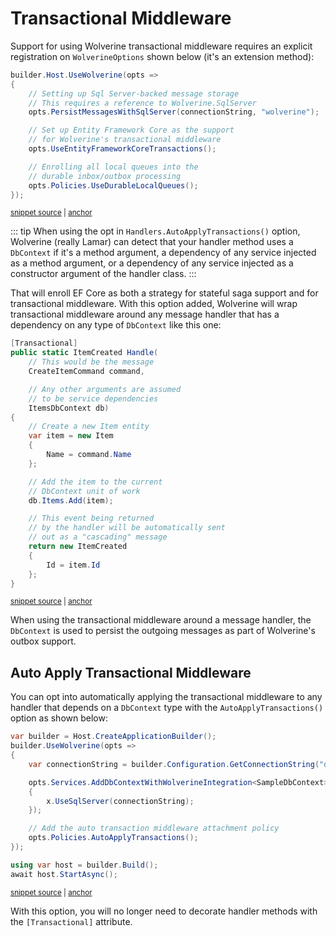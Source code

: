 # Transactional Middleware

Support for using Wolverine transactional middleware requires an explicit registration on `WolverineOptions`
shown below (it's an extension method):

<!-- snippet: sample_registering_efcore_middleware -->
<a id='snippet-sample_registering_efcore_middleware'></a>
```cs
builder.Host.UseWolverine(opts =>
{
    // Setting up Sql Server-backed message storage
    // This requires a reference to Wolverine.SqlServer
    opts.PersistMessagesWithSqlServer(connectionString, "wolverine");

    // Set up Entity Framework Core as the support
    // for Wolverine's transactional middleware
    opts.UseEntityFrameworkCoreTransactions();

    // Enrolling all local queues into the
    // durable inbox/outbox processing
    opts.Policies.UseDurableLocalQueues();
});
```
<sup><a href='https://github.com/JasperFx/wolverine/blob/main/src/Samples/EFCoreSample/ItemService/Program.cs#L36-L53' title='Snippet source file'>snippet source</a> | <a href='#snippet-sample_registering_efcore_middleware' title='Start of snippet'>anchor</a></sup>
<!-- endSnippet -->

::: tip
When using the opt in `Handlers.AutoApplyTransactions()` option, Wolverine (really Lamar) can detect that your handler method uses a `DbContext` if it's a method argument,
a dependency of any service injected as a method argument, or a dependency of any service injected as a constructor
argument of the handler class.
:::

That will enroll EF Core as both a strategy for stateful saga support and for transactional middleware. With this
option added, Wolverine will wrap transactional middleware around any message handler that has a dependency on any
type of `DbContext` like this one:

<!-- snippet: sample_handler_using_efcore -->
<a id='snippet-sample_handler_using_efcore'></a>
```cs
[Transactional]
public static ItemCreated Handle(
    // This would be the message
    CreateItemCommand command,

    // Any other arguments are assumed
    // to be service dependencies
    ItemsDbContext db)
{
    // Create a new Item entity
    var item = new Item
    {
        Name = command.Name
    };

    // Add the item to the current
    // DbContext unit of work
    db.Items.Add(item);

    // This event being returned
    // by the handler will be automatically sent
    // out as a "cascading" message
    return new ItemCreated
    {
        Id = item.Id
    };
}
```
<sup><a href='https://github.com/JasperFx/wolverine/blob/main/src/Samples/EFCoreSample/ItemService/CreateItemCommandHandler.cs#L7-L37' title='Snippet source file'>snippet source</a> | <a href='#snippet-sample_handler_using_efcore' title='Start of snippet'>anchor</a></sup>
<!-- endSnippet -->

When using the transactional middleware around a message handler, the `DbContext` is used to persist
the outgoing messages as part of Wolverine's outbox support.

## Auto Apply Transactional Middleware

You can opt into automatically applying the transactional middleware to any handler that depends on a `DbContext` type
with the `AutoApplyTransactions()` option as shown below:

<!-- snippet: sample_bootstrapping_with_auto_apply_transactions_for_sql_server -->
<a id='snippet-sample_bootstrapping_with_auto_apply_transactions_for_sql_server'></a>
```cs
var builder = Host.CreateApplicationBuilder();
builder.UseWolverine(opts =>
{
    var connectionString = builder.Configuration.GetConnectionString("database");

    opts.Services.AddDbContextWithWolverineIntegration<SampleDbContext>(x =>
    {
        x.UseSqlServer(connectionString);
    });

    // Add the auto transaction middleware attachment policy
    opts.Policies.AutoApplyTransactions();
});

using var host = builder.Build();
await host.StartAsync();
```
<sup><a href='https://github.com/JasperFx/wolverine/blob/main/src/Persistence/EfCoreTests/SampleUsageWithAutoApplyTransactions.cs#L16-L35' title='Snippet source file'>snippet source</a> | <a href='#snippet-sample_bootstrapping_with_auto_apply_transactions_for_sql_server' title='Start of snippet'>anchor</a></sup>
<!-- endSnippet -->

With this option, you will no longer need to decorate handler methods with the `[Transactional]` attribute.

